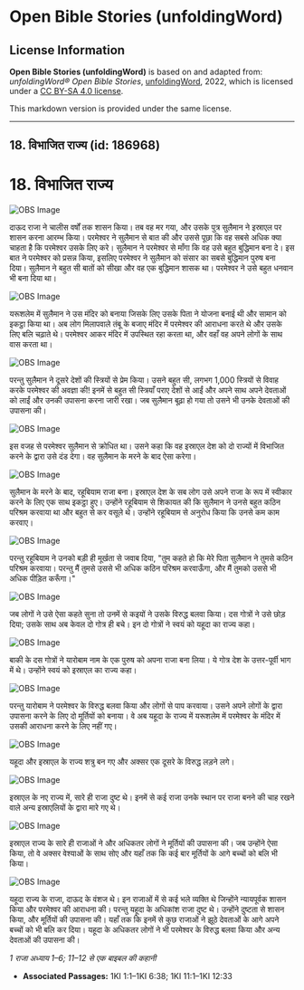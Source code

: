 # Open Bible Stories (unfoldingWord)

## License Information

**Open Bible Stories (unfoldingWord)** is based on and adapted from: _unfoldingWord® Open Bible Stories_, [unfoldingWord](https://unfoldingword.org/utw), 2022, which is licensed under a [CC BY-SA 4.0 license](https://creativecommons.org/licenses/by-sa/4.0/legalcode.en).

This markdown version is provided under the same license.



--------------------------------

## 18. विभाजित राज्य (id: 186968)

18\. विभाजित राज्य
==================

![OBS Image](https://cdn.aquifer.bible/aquifer-content/resources/UWOBS/jpg/360px/obs-en-18-01.jpg)

दाऊद राजा ने चालीस वर्षों तक शासन किया। तब वह मर गया, और उसके पुत्र सुलैमान ने इस्राएल पर शासन करना आरम्भ किया। परमेश्वर ने सुलैमान से बात की और उससे पूछा कि वह सबसे अधिक क्या चाहता है कि परमेश्वर उसके लिए करे। सुलैमान ने परमेश्वर से माँगा कि वह उसे बहुत बुद्धिमान बना दे। इस बात ने परमेश्वर को प्रसन्न किया, इसलिए परमेश्वर ने सुलैमान को संसार का सबसे बुद्धिमान पुरुष बना दिया। सुलैमान ने बहुत सी बातों को सीखा और वह एक बुद्धिमान शासक था। परमेश्वर ने उसे बहुत धनवान भी बना दिया था।

![OBS Image](https://cdn.aquifer.bible/aquifer-content/resources/UWOBS/jpg/360px/obs-en-18-02.jpg)

यरूशलेम में सुलैमान ने उस मंदिर को बनाया जिसके लिए उसके पिता ने योजना बनाई थी और सामान को इकट्ठा किया था। अब लोग मिलापवाले तंबू के बजाए मंदिर में परमेश्वर की आराधना करते थे और उसके लिए बलि चढ़ाते थे। परमेश्वर आकर मंदिर में उपस्थित रहा करता था, और वहाँ वह अपने लोगों के साथ वास करता था।

![OBS Image](https://cdn.aquifer.bible/aquifer-content/resources/UWOBS/jpg/360px/obs-en-18-03.jpg)

परन्तु सुलैमान ने दूसरे देशों की स्त्रियों से प्रेम किया। उसने बहुत सी, लगभग 1,000 स्त्रियों से विवाह करके परमेश्वर की अवज्ञा की! इनमें से बहुत सी स्त्रियाँ पराए देशों से आईं और अपने साथ अपने देवताओं को लाईं और उनकी उपासना करना जारी रखा। जब सुलैमान बूढ़ा हो गया तो उसने भी उनके देवताओं की उपासना की।

![OBS Image](https://cdn.aquifer.bible/aquifer-content/resources/UWOBS/jpg/360px/obs-en-18-04.jpg)

इस वजह से परमेश्वर सुलैमान से क्रोधित था। उसने कहा कि वह इस्राएल देश को दो राज्यों में विभाजित करने के द्वारा उसे दंड देगा। वह सुलैमान के मरने के बाद ऐसा करेगा।

![OBS Image](https://cdn.aquifer.bible/aquifer-content/resources/UWOBS/jpg/360px/obs-en-18-05.jpg)

सुलैमान के मरने के बाद, रहूबियाम राजा बना। इस्राएल देश के सब लोग उसे अपने राजा के रूप में स्वीकार करने के लिए एक साथ इकट्ठा हुए। उन्होंने रहूबियाम से शिकायत की कि सुलैमान ने उनसे बहुत कठिन परिश्रम करवाया था और बहुत से कर वसूले थे। उन्होंने रहूबियाम से अनुरोध किया कि उनसे कम काम करवाए।

![OBS Image](https://cdn.aquifer.bible/aquifer-content/resources/UWOBS/jpg/360px/obs-en-18-06.jpg)

परन्तु रहूबियाम ने उनको बड़ी ही मूर्खता से जवाब दिया, "तुम कहते हो कि मेरे पिता सुलैमान ने तुमसे कठिन परिश्रम करवाया। परन्तु मैं तुमसे उससे भी अधिक कठिन परिश्रम करवाऊँगा, और मैं तुमको उससे भी अधिक पीड़ित करूँगा।"

![OBS Image](https://cdn.aquifer.bible/aquifer-content/resources/UWOBS/jpg/360px/obs-en-18-07.jpg)

जब लोगों ने उसे ऐसा कहते सुना तो उनमें से कइयों ने उसके विरुद्ध बलवा किया। दस गोत्रों ने उसे छोड़ दिया; उसके साथ अब केवल दो गोत्र ही बचे। इन दो गोत्रों ने स्वयं को यहूदा का राज्य कहा।

![OBS Image](https://cdn.aquifer.bible/aquifer-content/resources/UWOBS/jpg/360px/obs-en-18-08.jpg)

बाकी के दस गोत्रों ने यारोबाम नाम के एक पुरुष को अपना राजा बना लिया। ये गोत्र देश के उत्तर\-पूर्वी भाग में थे। उन्होंने स्वयं को इस्राएल का राज्य कहा।

![OBS Image](https://cdn.aquifer.bible/aquifer-content/resources/UWOBS/jpg/360px/obs-en-18-09.jpg)

परन्तु यारोबाम ने परमेश्वर के विरुद्ध बलवा किया और लोगों से पाप करवाया। उसने अपने लोगों के द्वारा उपासना करने के लिए दो मूर्तियों को बनाया। वे अब यहूदा के राज्य में यरूशलेम में परमेश्वर के मंदिर में उसकी आराधना करने के लिए नहीं गए।

![OBS Image](https://cdn.aquifer.bible/aquifer-content/resources/UWOBS/jpg/360px/obs-en-18-10.jpg)

यहूदा और इस्राएल के राज्य शत्रु बन गए और अक्सर एक दूसरे के विरुद्ध लड़ने लगे।

![OBS Image](https://cdn.aquifer.bible/aquifer-content/resources/UWOBS/jpg/360px/obs-en-18-11.jpg)

इस्राएल के नए राज्य में, सारे ही राजा दुष्ट थे। इनमें से कई राजा उनके स्थान पर राजा बनने की चाह रखने वाले अन्य इस्राएलियों के द्वारा मारे गए थे।

![OBS Image](https://cdn.aquifer.bible/aquifer-content/resources/UWOBS/jpg/360px/obs-en-18-12.jpg)

इस्राएल राज्य के सारे ही राजाओं ने और अधिकतर लोगों ने मूर्तियों की उपासना की। जब उन्होंने ऐसा किया, तो वे अक्सर वेश्याओं के साथ सोए और यहाँ तक कि कई बार मूर्तियों के आगे बच्चों को बलि भी किया।

![OBS Image](https://cdn.aquifer.bible/aquifer-content/resources/UWOBS/jpg/360px/obs-en-18-13.jpg)

यहूदा राज्य के राजा, दाऊद के वंशज थे। इन राजाओं में से कई भले व्यक्ति थे जिन्होंने न्यायपूर्वक शासन किया और परमेश्वर की आराधना की। परन्तु यहूदा के अधिकांश राजा दुष्ट थे। उन्होंने दुष्टता से शासन किया, और मूर्तियों की उपासना की। यहाँ तक कि इनमें से कुछ राजाओं ने झूठे देवताओं के आगे अपने बच्चों को भी बलि कर दिया। यहूदा के अधिकतर लोगों ने भी परमेश्वर के विरुद्ध बलवा किया और अन्य देवताओं की उपासना की।

*1 राजा अध्याय 1–6; 11–12 से एक बाइबल की कहानी*

* **Associated Passages:** 1KI 1:1–1KI 6:38; 1KI 11:1–1KI 12:33

